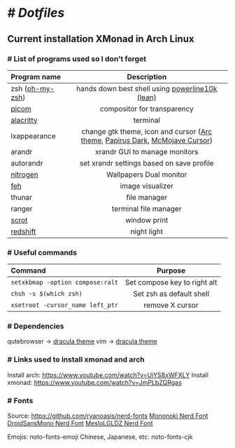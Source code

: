 # <i># Dotfiles</i>
## Current installation XMonad in Arch Linux

### # List of programs used so I don't forget
| Program name | Description |
| :------------- | :----------: |
| zsh ([oh-my-zsh](https://ohmyz.sh/)) | hands down best shell using [powerline10k (lean)](https://github.com/romkatv/powerlevel10k) |
| [picom](https://wiki.archlinux.org/index.php/Picom) | compositor for transparency |
| [alacritty](https://github.com/alacritty/alacritty) | terminal |
| lxappearance | change gtk theme, icon and cursor ([Arc theme](https://wiki.archlinux.org/index.php/GTK#Themes), [Papirus Dark](https://github.com/PapirusDevelopmentTeam/papirus-icon-theme#installation), [McMojave Cursor](https://www.gnome-look.org/p/1355701/)) |
| arandr | xrandr GUI to manage monitors |
| autorandr | set xrandr settings based on save profile |
| [nitrogen](https://wiki.archlinux.org/index.php/Nitrogen) | Wallpapers Dual monitor |
| [feh](https://wiki.archlinux.org/index.php/Feh) | image visualizer |
| thunar | file manager |
| ranger | terminal file manager |
| [scrot](https://wiki.archlinux.org/index.php/Screen_capture#scrot) | window print |
| [redshift](https://wiki.archlinux.org/index.php/Redshift) | night light |

### # Useful commands
| Command | Purpose |
| :------------- | :----------: |
| `setxkbmap -option compose:ralt` | Set compose key to right alt |
| `chsh -s $(which zsh)` | Set zsh as default shell |
| `xsetroot -cursor_name left_ptr` | remove X cursor |

### # Dependencies

qutebrowser -> [dracula theme](https://draculatheme.com/qutebrowser/)
vim -> [dracula theme](https://draculatheme.com/vim)

### # Links used to install xmonad and arch
Install arch: https://www.youtube.com/watch?v=UiYS8xWFXLY
Install xmonad: https://www.youtube.com/watch?v=JmPLbZQRgas

### # Fonts
Source: https://github.com/ryanoasis/nerd-fonts
[Mononoki Nerd Font](https://aur.archlinux.org/packages/nerd-fonts-mononoki/)
[DroidSansMono Nerd Font](https://aur.archlinux.org/packages/nerd-fonts-droid-sans-mono/)
[MesloLGLDZ Nerd Font](https://aur.archlinux.org/packages/nerd-fonts-meslo/)

Emojis: noto-fonts-emoji
Chinese, Japanese, etc: noto-fonts-cjk